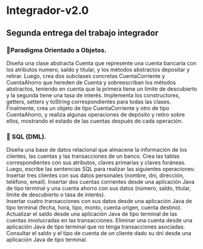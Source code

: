 # Integrador-v2.0
## Segunda entrega del trabajo integrador

### 💠Paradigma Orientado a Objetos.
Diseña una clase abstracta Cuenta que represente una cuenta bancaria con los atributos numero, saldo y titular, y los métodos abstractos depositar y retirar. Luego, crea dos subclases concretas CuentaCorriente y CuentaAhorro que hereden de Cuenta y sobreescriban los métodos abstractos, teniendo en cuenta que la primera tiene un límite de descubierto y la segunda tiene una tasa de interés. Implementa los constructores, getters, setters y toString correspondientes para todas las clases. Finalmente, crea un objeto de tipo CuentaCorriente y otro de tipo CuentaAhorro, y realiza algunas operaciones de depósito y retiro sobre ellos, mostrando el estado de las cuentas después de cada operación.

### 💠 SQL (DML). 
Diseña una base de datos relacional que almacene la información de los clientes, las cuentas y las transacciones de un banco. Crea las tablas correspondientes con sus atributos, claves primarias y claves foráneas. Luego, escribe las sentencias SQL para realizar las siguientes operaciones:
Insertar tres clientes con sus datos personales (nombre, dni, dirección, teléfono, email).
Insertar dos cuentas corrientes desde una aplicación Java de tipo terminal y una cuenta ahorro con sus datos (número, saldo, titular, límite de descubierto o tasa de interés).  
Insertar cuatro transacciones con sus datos desde una aplicación Java de tipo terminal (fecha, hora, tipo, monto, cuenta origen, cuenta destino).
Actualizar el saldo desde una aplicación Java de tipo terminal de las cuentas involucradas en las transacciones.
Eliminar una cuenta desde una aplicación Java de tipo terminal que no tenga transacciones asociadas.
Consultar el saldo y el tipo de cuenta de un cliente dado su dni desde una aplicación Java de tipo terminal.
